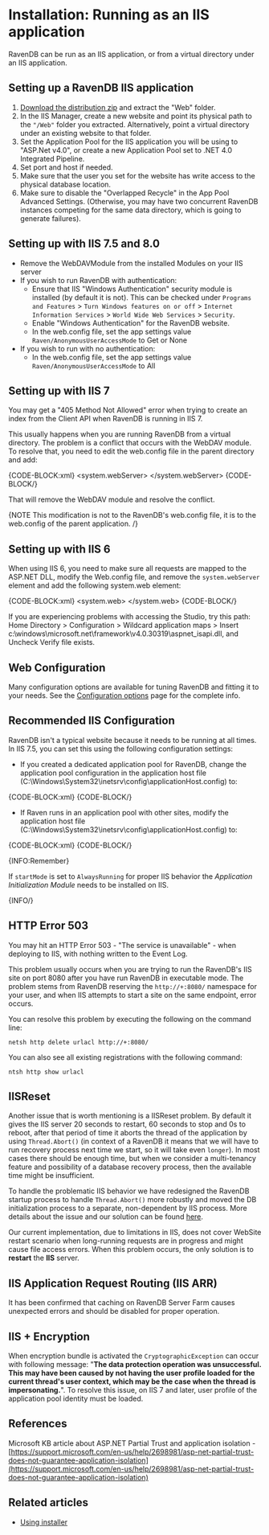 # Installation: Running as an IIS application

RavenDB can be run as an IIS application, or from a virtual directory under an IIS application.

## Setting up a RavenDB IIS application

1. [Download the distribution zip](https://ravendb.net/download) and extract the "Web" folder.
2. In the IIS Manager, create a new website and point its physical path to the `"/Web"` folder you extracted. Alternatively, point a virtual directory under an existing website to that folder.
3. Set the Application Pool for the IIS application you will be using to "ASP.Net v4.0", or create a new Application Pool set to .NET 4.0 Integrated Pipeline.
4. Set port and host if needed.
5. Make sure that the user you set for the website has write access to the physical database location.
6. Make sure to disable the "Overlapped Recycle" in the App Pool Advanced Settings.  (Otherwise, you may have two concurrent RavenDB instances competing for the same data directory, which is going to generate failures).

## Setting up with IIS 7.5 and 8.0

* Remove the WebDAVModule from the installed Modules on your IIS server
* If you wish to run RavenDB with authentication:
    * Ensure that IIS "Windows Authentication" security module is installed (by default it is not). This can be checked under `Programs and Features` > `Turn Windows features on or off` > `Internet Information Services` > `World Wide Web Services` > `Security`.
    * Enable "Windows Authentication" for the RavenDB website.
    * In the web.config file, set the app settings value `Raven/AnonymousUserAccessMode` to Get or None
* If you wish to run with no authentication:
    * In the web.config file, set the app settings value `Raven/AnonymousUserAccessMode` to All

## Setting up with IIS 7

You may get a "405 Method Not Allowed" error when trying to create an index from the Client API when RavenDB is running in IIS 7.

This usually happens when you are running RavenDB from a virtual directory. The problem is a conflict that occurs with the WebDAV module. To resolve that, you need to edit the web.config file in the parent directory and add:

{CODE-BLOCK:xml}
<system.webServer>
   <modules runAllManagedModulesForAllRequests="true">
      <remove name="WebDAVModule" />
   </modules>
 </system.webServer>
{CODE-BLOCK/}
 
That will remove the WebDAV module and resolve the conflict.

{NOTE This modification is not to the RavenDB's web.config file, it is to the web.config of the parent application. /}

## Setting up with IIS 6

When using IIS 6, you need to make sure all requests are mapped to the ASP.NET DLL, modify the Web.config file, and remove the `system.webServer` element and add the following system.web element:

{CODE-BLOCK:xml}
<system.web>
   <httpHandlers>
      <add path="*" verb="*" 
         type="Raven.Web.ForwardToRavenRespondersFactory, Raven.Web"/>
   </httpHandlers>
</system.web>
{CODE-BLOCK/}

If you are experiencing problems with accessing the Studio, try this path: Home Directory > Configuration > Wildcard application maps > Insert
c:\windows\microsoft.net\framework\v4.0.30319\aspnet_isapi.dll, and Uncheck Verify file exists.

## Web Configuration

Many configuration options are available for tuning RavenDB and fitting it to your needs. See the [Configuration options](https://ravendb.net/docs/server/administration/configuration) page for the complete info.

## Recommended IIS Configuration

RavenDB isn't a typical website because it needs to be running at all times. In IIS 7.5, you can set this using the following configuration settings:

* If you created a dedicated application pool for RavenDB, change the application pool configuration in the application host file (C:\Windows\System32\inetsrv\config\applicationHost.config) to:

{CODE-BLOCK:xml}
       <add name="RavenApplicationPool" managedRuntimeVersion="v4.0" startMode="AlwaysRunning" />
{CODE-BLOCK/}

* If Raven runs in an application pool with other sites, modify the application host file (C:\Windows\System32\inetsrv\config\applicationHost.config) to: 

{CODE-BLOCK:xml}
       <application path="/Raven" serviceAutoStartEnabled="true" />
{CODE-BLOCK/}

{INFO:Remember}

If `startMode` is set to `AlwaysRunning` for proper IIS behavior the _Application Initialization Module_ needs to be installed on IIS.

{INFO/}

## HTTP Error 503

You may hit an HTTP Error 503 - "The service is unavailable" - when deploying to IIS, with nothing written to the Event Log.

This problem usually occurs when you are trying to run the RavenDB's IIS site on port 8080 after you have run RavenDB in executable mode. The problem stems from RavenDB reserving the `http://+:8080/` namespace for your user, and when IIS attempts to start a site on the same endpoint, error occurs.

You can resolve this problem by executing the following on the command line:

    netsh http delete urlacl http://+:8080/

You can also see all existing registrations with the following command:

    ntsh http show urlacl

## IISReset

Another issue that is worth mentioning is a IISReset problem. By default it gives the IIS server 20 seconds to restart, 60 seconds to stop and 0s to reboot, after that period of time it aborts the thread of the application by using `Thread.Abort()` (in context of a RavenDB it means that we will have to run recovery process next time we start, so it will take even `longer`). In most cases there should be enough time, but when we consider a multi-tenancy feature and possibility of a database recovery process, then the available time might be insufficient.

To handle the problematic IIS behavior we have redesigned the RavenDB startup process to handle `Thread.Abort()` more robustly and moved the DB initialization process to a separate, non-dependent by IIS process. More details about the issue and our solution can be found [here](https://ayende.com/blog/158817/things-we-learned-from-production-part-iindash-wake-up-or-i-kill-you-dead).

Our current implementation, due to limitations in IIS, does not cover WebSite restart scenario when long-running requests are in progress and might cause file access errors. When this problem occurs, the only solution is to **restart** the **IIS** server.

## IIS Application Request Routing (IIS ARR)

It has been confirmed that caching on RavenDB Server Farm causes unexpected errors and should be disabled for proper operation.

## IIS + Encryption

When encryption bundle is activated the `CryptographicException` can occur with following message: "**The data protection operation was unsuccessful. This may have been caused by not having the user profile loaded for the current thread's user context, which may be the case when the thread is impersonating.**". To resolve this issue, on IIS 7 and later, user profile of the application pool identity must be loaded.

## References

Microsoft KB article about ASP.NET Partial Trust and application isolation - [https://support.microsoft.com/en-us/help/2698981/asp-net-partial-trust-does-not-guarantee-application-isolation](https://support.microsoft.com/en-us/help/2698981/asp-net-partial-trust-does-not-guarantee-application-isolation)

## Related articles

 - [Using installer](./using-installer)
